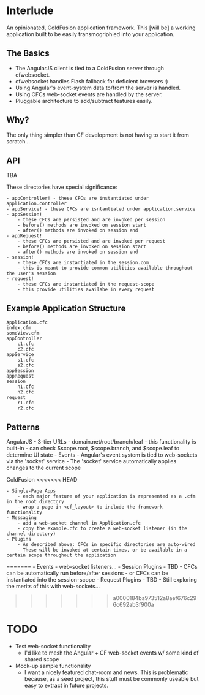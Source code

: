 Interlude
=========

An opinionated, ColdFusion application framework.  This [will be] a working application built to be easily transmogriphied into your application.


The Basics
----------

- The AngularJS client is tied to a ColdFusion server through cfwebsocket.
- cfwebsocket handles Flash fallback for deficient browsers :)
- Using Angular's event-system data to/from the server is handled.
- Using CFCs web-socket events are handled by the server.
- Pluggable architecture to add/subtract features easily.


Why?
----
The only thing simpler than CF development is not having to start it from scratch...


API
---
TBA

These directories have special significance:

	- appController! - these CFCs are instantiated under application.controller
	- appService! - these CFCs are isntantiated under application.service
	- appSession! 
		- these CFCs are persisted and are invoked per session
		- before() methods are invoked on session start
		- after() methods are invoked on session end
	- appRequest!
		- these CFCs are persisted and are invoked per request
		- before() methods are invoked on session start
		- after() methods are invoked on session end
	- session!
		- these CFCs are instantiated in the session.com
		- this is meant to provide common utilities available throughout the user's session
	- request!
		- these CFCs are instantiated in the request-scope
		- this provide utilities availabe in every request


Example Application Structure
-----------------------------
```
Application.cfc
index.cfm
someView.cfm
appController
	c1.cfc
	c2.cfc
appService
	s1.cfc
	s2.cfc
appSession
appRequest
session
	n1.cfc
	n2.cfc
request
	r1.cfc
	r2.cfc
```


Patterns
--------
AngularJS
	- 3-tier URLs
		- domain.net/root/branch/leaf
		- this functionality is built-in
		- can check $scope.root, $scope.branch, and $scope.leaf to determine UI state
	- Events
		- Angular's event system is tied to web-sockets via the 'socket' service
		- The 'socket' service automatically applies changes to the current scope

ColdFusion
<<<<<<< HEAD

	- Single-Page Apps
		- each major feature of your application is represented as a .cfm in the root directory
		- wrap a page in <cf_layout> to include the framework functionality
	- Messaging
		- add a web-socket channel in Application.cfc
		- copy the example.cfc to create a web-socket listener (in the channel directory) 
	- Plugins
		- As described above: CFCs in specific directories are auto-wired
		- These will be invoked at certain times, or be available in a certain scope throughout the application
=======
	- Events
		- web-socket listeners...
	- Session Plugins
		- TBD
		- CFCs can be automatically run before/after sessions
		- or CFCs can be instantiated into the session-scope
	- Request Plugins
		- TBD
		- Still exploring the merits of this with web-sockets...
>>>>>>> a0000184ba973512a8aef676c296c692ab3f900a
	

TODO
====
- Test web-socket functionality
	- I'd like to mesh the Angular + CF web-socket events w/ some kind of shared scope
- Mock-up sample functionality
	- I want a nicely featured chat-room and news.  This is problematic because, as a seed project, this stuff must be commonly useable but easy to extract in future projects.
